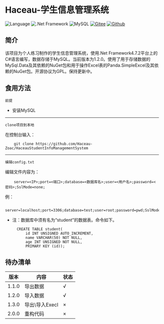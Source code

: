 Haceau-学生信息管理系统
===
![Language](https://img.shields.io/badge/Language-C%23-blue.svg?style=flat-square) ![.Net Framework](https://img.shields.io/badge/.Net&nbsp;Framework-4.7.2-blue.svg?style=flat-square) ![MySQL](https://img.shields.io/badge/MySQL-5.7-skyblue.svg?style=flat-square)
[![Gitee](https://img.shields.io/badge/Gitee-辰落火辉Haceau-red.svg?style=flat-square)](https://gitee.com/haceau/HaceauStudentInfoManagementSystem)
[![Github](https://img.shields.io/badge/Github-HaceauZoac-blue.svg?style=flat-square)](https://github.com/Haceau-Zoac/HaceauStudentInfoManagementSystem)

简介
---
该项目为个人练习制作的学生信息管理系统，使用\.Net Framework4.7.2平台上的C#语言编写，数据存储于MySQL。当前版本为1.2.0。使用了用于存储数据的MySql.Data及其依赖的NuGet包和用于操作Excel表的Panda.SimpleExcel及其依赖的NuGet包。开源协议为GPL。保持更新中。

食用方法
-------
`前提`
* 安装MySQL
___

`clone项目到本地`

在控制台输入：

		git clone https://github.com/Haceau-Zoac/HaceauStudentInfoManagementSystem
___

`编辑config.txt`

编辑文件内容为：

		server=<IP>;port=<端口>;database=<数据库名>;user=<用户名>;password=<密码>;SslMode=none;
例：

		server=localhost;port=3306;database=test;user=root;password=pwd;SslMode=none;

* 注：数据库中须有名为“student”的数据表。命令如下。

		CREATE TABLE student(
			id INT UNSIGNED AUTO_INCREMENT,
			name VARCHAR(50) NOT NULL,
			age INT UNSIGNED NOT NULL,
			PRIMARY KEY (id));

待办清单
-------
|版本|内容|状态|
|---|---|---|
|1.1.0|导出数据|√|
|1.2.0|导入数据|√|
|1.3.0|导出\导入Execl|×|
|2.0.0|重构代码|×|